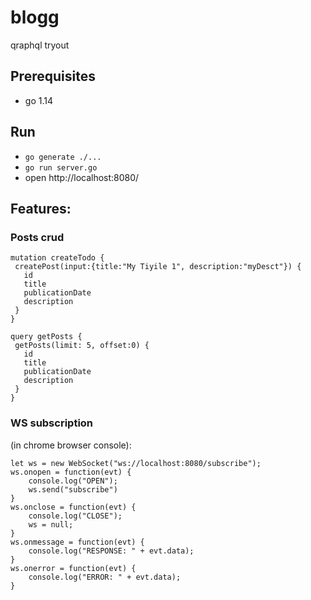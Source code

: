 # blogg
qraphql tryout 

## Prerequisites
 - go 1.14

## Run
 - `go generate ./...`
 - `go run server.go`
 - open http://localhost:8080/
 
## Features:
### Posts crud
 ```
mutation createTodo {
  createPost(input:{title:"My Tiyile 1", description:"myDesct"}) {
    id
    title
    publicationDate
    description
  }
}

query getPosts {
  getPosts(limit: 5, offset:0) {
    id
    title
    publicationDate
    description
  }
}
```

### WS subscription
(in chrome browser console):
```
let ws = new WebSocket("ws://localhost:8080/subscribe");
ws.onopen = function(evt) {
    console.log("OPEN");
    ws.send("subscribe")
}
ws.onclose = function(evt) {
    console.log("CLOSE");
    ws = null;
}
ws.onmessage = function(evt) {
    console.log("RESPONSE: " + evt.data);
}
ws.onerror = function(evt) {
    console.log("ERROR: " + evt.data);
}
```

